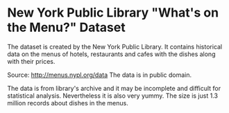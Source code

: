 # New York Public Library "What's on the Menu?" Dataset
The dataset is created by the New York Public Library. It contains historical data on the menus of hotels, restaurants and cafes with the dishes along with their prices.

Source: http://menus.nypl.org/data The data is in public domain.

The data is from library's archive and it may be incomplete and difficult for statistical analysis. Nevertheless it is also very yummy. The size is just 1.3 million records about dishes in the menus.